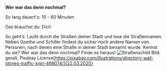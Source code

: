 **Wer war das denn nochmal?**

So lang dauert's:	10 - 60 Minuten

Das brauchst du: Dich

So geht’s: Laufe durch die Straßen deiner Stadt und lese die Straßennamen. Neben Goethe und Schiller findest du sicher noch andere Namen von Personen, nach denen eine Straße in deiner Stadt benannt wurde. Kennst du sie? Wer war das denn nochmal? Finde es heraus! 
![Straßenschild](https://cdn.pixabay.com/photo/2014/10/01/07/34/directory-468074_1280.jpg)
Bild: geralt, Pixabay License[https://pixabay.com/illustrations/directory-wall-stones-traffic-sign-468074/]{22.03.2020}
